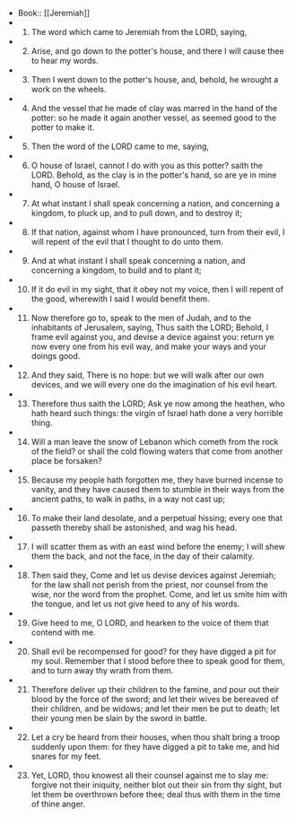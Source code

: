 - Book:: [[Jeremiah]]
- 1. The word which came to Jeremiah from the LORD, saying,
- 2. Arise, and go down to the potter's house, and there I will cause thee to hear my words.
- 3. Then I went down to the potter's house, and, behold, he wrought a work on the wheels.
- 4. And the vessel that he made of clay was marred in the hand of the potter: so he made it again another vessel, as seemed good to the potter to make it.
- 5. Then the word of the LORD came to me, saying,
- 6. O house of Israel, cannot I do with you as this potter? saith the LORD. Behold, as the clay is in the potter's hand, so are ye in mine hand, O house of Israel.
- 7. At what instant I shall speak concerning a nation, and concerning a kingdom, to pluck up, and to pull down, and to destroy it;
- 8. If that nation, against whom I have pronounced, turn from their evil, I will repent of the evil that I thought to do unto them.
- 9. And at what instant I shall speak concerning a nation, and concerning a kingdom, to build and to plant it;
- 10. If it do evil in my sight, that it obey not my voice, then I will repent of the good, wherewith I said I would benefit them.
- 11. Now therefore go to, speak to the men of Judah, and to the inhabitants of Jerusalem, saying, Thus saith the LORD; Behold, I frame evil against you, and devise a device against you: return ye now every one from his evil way, and make your ways and your doings good.
- 12. And they said, There is no hope: but we will walk after our own devices, and we will every one do the imagination of his evil heart.
- 13. Therefore thus saith the LORD; Ask ye now among the heathen, who hath heard such things: the virgin of Israel hath done a very horrible thing.
- 14. Will a man leave the snow of Lebanon which cometh from the rock of the field? or shall the cold flowing waters that come from another place be forsaken?
- 15. Because my people hath forgotten me, they have burned incense to vanity, and they have caused them to stumble in their ways from the ancient paths, to walk in paths, in a way not cast up;
- 16. To make their land desolate, and a perpetual hissing; every one that passeth thereby shall be astonished, and wag his head.
- 17. I will scatter them as with an east wind before the enemy; I will shew them the back, and not the face, in the day of their calamity.
- 18. Then said they, Come and let us devise devices against Jeremiah; for the law shall not perish from the priest, nor counsel from the wise, nor the word from the prophet. Come, and let us smite him with the tongue, and let us not give heed to any of his words.
- 19. Give heed to me, O LORD, and hearken to the voice of them that contend with me.
- 20. Shall evil be recompensed for good? for they have digged a pit for my soul. Remember that I stood before thee to speak good for them, and to turn away thy wrath from them.
- 21. Therefore deliver up their children to the famine, and pour out their blood by the force of the sword; and let their wives be bereaved of their children, and be widows; and let their men be put to death; let their young men be slain by the sword in battle.
- 22. Let a cry be heard from their houses, when thou shalt bring a troop suddenly upon them: for they have digged a pit to take me, and hid snares for my feet.
- 23. Yet, LORD, thou knowest all their counsel against me to slay me: forgive not their iniquity, neither blot out their sin from thy sight, but let them be overthrown before thee; deal thus with them in the time of thine anger.
